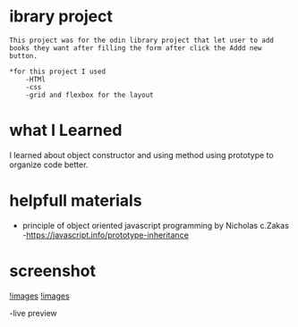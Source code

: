# ibrary project
    This project was for the odin library project that let user to add books they want after filling the form after click the Addd new button.

    *for this project I used
        -HTMl
        -css
        -grid and flexbox for the layout
# what I Learned  
I learned about object constructor and using method using prototype to organize code better.

# helpfull materials
 - principle of object oriented javascript programming by Nicholas c.Zakas
 -https://javascript.info/prototype-inheritance

 # screenshot
 [!images](/image/form.jpg)
 [!images](/image/book-card.jpg)

 -live preview